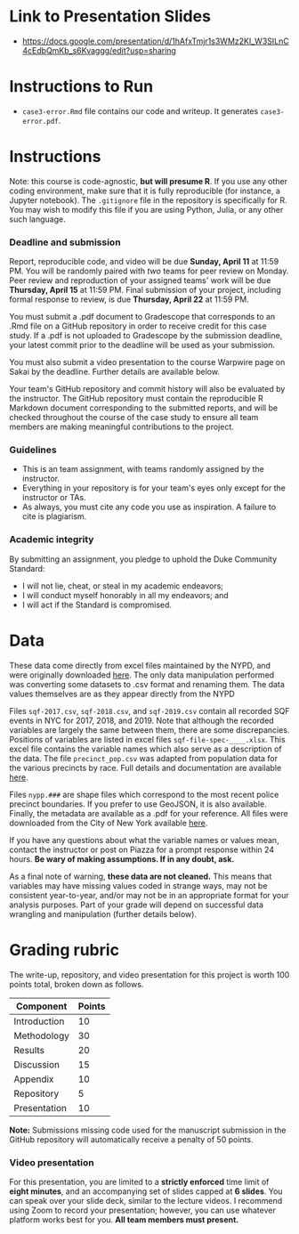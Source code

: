 # Link to Presentation Slides 

- https://docs.google.com/presentation/d/1hAfxTmjr1s3WMz2KI_W3SILnC4cEdbQmKb_s6Kvaggg/edit?usp=sharing  

# Instructions to Run 

- `case3-error.Rmd` file contains our code and writeup. It generates `case3-error.pdf`.  


# Instructions

Note: this course is code-agnostic, **but will presume R**. If you use any other
coding environment, make sure that it is fully reproducible (for instance, a 
Jupyter notebook). The `.gitignore` file in the repository is specifically for
R. You may wish to modify this file if you are using Python, Julia, or any other
such language.

### Deadline and submission

Report, reproducible code, and video will be due **Sunday, April 11** at 11:59 
PM. You will be randomly paired with *two* teams for peer review on Monday. 
Peer review and reproduction of your assigned teams' work will be due 
**Thursday, April 15** at 11:59 PM. Final submission of your project, including
formal response to review, is due **Thursday, April 22** at 11:59 PM.

You must submit a .pdf document to Gradescope that corresponds to an .Rmd file 
on a GitHub repository in order to receive credit for this case study. If a .pdf 
is not uploaded to Gradescope by the submission deadline, your latest commit 
prior to the deadline will be used as your submission.

You must also submit a video presentation to the course Warpwire page on Sakai 
by the deadline. Further details are available below.

Your team's GitHub repository and commit history will also be evaluated by the 
instructor. The GitHub repository must contain the reproducible R Markdown 
document corresponding to the submitted reports, and will be checked throughout 
the course of the case study to ensure all team members are making meaningful 
contributions to the project.

### Guidelines

- This is an team assignment, with teams randomly assigned by the instructor.
- Everything in your repository is for your team's eyes only except for the 
instructor or TAs.
- As always, you must cite any code you use as inspiration. A failure to cite is
plagiarism.

### Academic integrity

By submitting an assignment, you pledge to uphold the Duke Community Standard:

- I will not lie, cheat, or steal in my academic endeavors;
- I will conduct myself honorably in all my endeavors; and
- I will act if the Standard is compromised.

# Data

These data come directly from excel files maintained by the NYPD, and were
originally downloaded [here](https://www1.nyc.gov/site/nypd/stats/reports-analysis/stopfrisk.page). The only
data manipulation performed was converting some datasets to .csv format and
renaming them. The data values themselves are as they appear directly from the
NYPD

Files `sqf-2017.csv`, `sqf-2018.csv`, and `sqf-2019.csv` contain all recorded SQF 
events in NYC for 2017, 2018, and 2019. Note that although the recorded 
variables are largely the same between them, there are some discrepancies. 
Positions of variables are listed in excel files `sqf-file-spec-____.xlsx`. 
This excel file contains the variable names which also serve as a description
of the data. The file `precinct_pop.csv` was adapted from population data for the 
various precincts by race. Full details and documentation are available 
[here](https://johnkeefe.net/nyc-police-precinct-and-census-data). 

Files `nypp.###` are shape files which correspond to the most recent police
precinct boundaries. If you prefer to use GeoJSON, it is also available. Finally,
the metadata are available as a .pdf for your reference. All files were
downloaded from the City of New York available [here](https://www1.nyc.gov/site/planning/data-maps/open-data/districts-download-metadata.page).

If you have any questions about what the variable names or values mean, contact
the instructor or post on Piazza for a prompt response within 24 hours. 
**Be wary of making assumptions. If in any doubt, ask.**

As a final note of warning, **these data are not cleaned.** This means that 
variables may have missing values coded in strange ways, may not be consistent
year-to-year, and/or may not be in an appropriate format for your analysis 
purposes. Part of your grade will depend on successful data wrangling and 
manipulation (further details below).

# Grading rubric

The write-up, repository, and video presentation for this project is worth 100
points total, broken down as follows.

| Component    | Points |
|--------------|--------|
| Introduction | 10     |
| Methodology  | 30     |
| Results      | 20     |
| Discussion   | 15     |
| Appendix     | 10     |
| Repository   | 5      |
| Presentation | 10     |

**Note:** Submissions missing code used for the manuscript submission in the
GitHub repository will automatically receive a penalty of 50 points.

### Video presentation

For this presentation, you are limited to a **strictly enforced** time limit
of **eight minutes**, and an accompanying set of slides capped at **6 slides**.
You can speak over your slide deck, similar to the lecture videos. I recommend 
using Zoom to record your presentation; however, you can use whatever platform 
works best for you. **All team members must present.**

